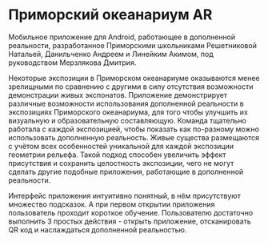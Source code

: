 # Приморский океанариум AR
Мобильное приложение для Android, работающее в дополненной реальности, разработанное Приморскими школьниками Решетниковой Натальей, Данильченко Андреем и Линейким Акимом, под руководством Мерзлякова Дмитрия.

Некоторые экспозиции в Приморском океанариуме оказываются менее зрелищными по сравнению с другими в силу отсутствия возможности демонстрации живых экспонатов. Приложение демонстрирует различные возможности использования дополненной реальности в экспозициях Приморского океанариума, для того чтобы улучшить их визуальную и образовательную составляющую.
Команда тщательно работала с каждой экспозицией, чтобы показать как по-разному можно использовать дополненную реальность. Живые существа размещаются с учётом всех особенностей уникальной для каждой экспозиции геометрии рельефа. Такой подход способен увеличить эффект присутствия и сохранить целостность экспозиции, чего не могут сделать другие подобные приложения, работающие в дополненной реальности.

Интерфейс приложения интуитивно понятный, в нём присутствуют множество подсказок. А при первом открытии приложения пользователь проходит короткое обучение. Пользователю достаточно выполнить 3 простых действия - открыть приложение, отсканировать QR код и наслаждаться дополненной реальностью.
